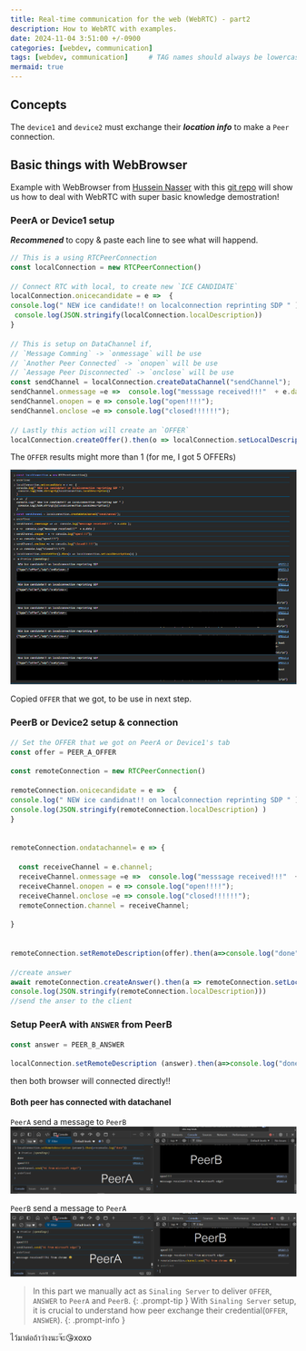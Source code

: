 ```yaml
---
title: Real-time communication for the web (WebRTC) - part2
description: How to WebRTC with examples.
date: 2024-11-04 3:51:00 +/-0900
categories: [webdev, communication]
tags: [webdev, communication]     # TAG names should always be lowercase
mermaid: true
---
```


## Concepts
The `device1` and `device2` must exchange their ***location info*** to make a  `Peer` connection. 

## Basic things with WebBrowser
Example with WebBrowser from [Hussein Nasser](https://www.youtube.com/watch?v=FExZvpVvYxA) with this [git repo](https://github.com/hnasr/javascript_playground/tree/master/webrtc) will show us how to deal with WebRTC with super basic knowledge demostration!

### PeerA or Device1 setup 
***Recommened*** to copy & paste each line to see what will happend.
```javascript 
// This is a using RTCPeerConnection
const localConnection = new RTCPeerConnection()
 
// Connect RTC with local, to create new `ICE CANDIDATE`
localConnection.onicecandidate = e =>  {
console.log(" NEW ice candidate!! on localconnection reprinting SDP " )
 console.log(JSON.stringify(localConnection.localDescription))
}

// This is setup on DataChannel if, 
// `Message Comming` -> `onmessage` will be use
// `Another Peer Connected` -> `onopen` will be use
// `Aessage Peer Disconnected` -> `onclose` will be use
const sendChannel = localConnection.createDataChannel("sendChannel");
sendChannel.onmessage =e =>  console.log("messsage received!!!"  + e.data );
sendChannel.onopen = e => console.log("open!!!!");
sendChannel.onclose =e => console.log("closed!!!!!!");

// Lastly this action will create an `OFFER`
localConnection.createOffer().then(o => localConnection.setLocalDescription(o) )
```

The `OFFER` results might more than 1 (for me, I got 5 OFFERs)

![image_peerA_result](/posts/20241104/peerA.PNG)

Copied `OFFER` that we got, to be use in next step.

### PeerB or Device2 setup & connection


``` javascript
// Set the OFFER that we got on PeerA or Device1's tab
const offer = PEER_A_OFFER

const remoteConnection = new RTCPeerConnection()

remoteConnection.onicecandidate = e =>  {
console.log(" NEW ice candidnat!! on localconnection reprinting SDP " )
console.log(JSON.stringify(remoteConnection.localDescription) )
}

 
remoteConnection.ondatachannel= e => {

  const receiveChannel = e.channel;
  receiveChannel.onmessage =e =>  console.log("messsage received!!!"  + e.data )
  receiveChannel.onopen = e => console.log("open!!!!");
  receiveChannel.onclose =e => console.log("closed!!!!!!");
  remoteConnection.channel = receiveChannel;

}


remoteConnection.setRemoteDescription(offer).then(a=>console.log("done"))

//create answer
await remoteConnection.createAnswer().then(a => remoteConnection.setLocalDescription(a)).then(a=>
console.log(JSON.stringify(remoteConnection.localDescription)))
//send the anser to the client 
```

### Setup PeerA with `ANSWER` from PeerB

```javascript
const answer = PEER_B_ANSWER

localConnection.setRemoteDescription (answer).then(a=>console.log("done"))
```

then both browser will connected directly!!

#### Both peer has connected with datachanel
`PeerA` send a message to `PeerB`
![image_dc_1](/posts/20241104/PeerConnectionDC-1.PNG)


`PeerB` send a message to `PeerA`
![image_dc_2](/posts/20241104/PeerConnectionDC-2.PNG)

> In this part we manually act as `Sinaling Server` to deliver `OFFER`, `ANSWER` to `PeerA` and `PeerB`.
{: .prompt-tip }
> With `Sinaling Server` setup, it is crucial to understand how peer exchange their credential(`OFFER`, `ANSWER`).
{: .prompt-info }



ไว้มาต่อถ้าว่างนะจ๊ะ😘xoxo
